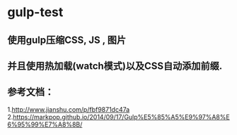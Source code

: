 # gulp-test
## 使用gulp压缩CSS, JS , 图片
## 并且使用热加载(watch模式)以及CSS自动添加前缀.
## 参考文档：
1.http://www.jianshu.com/p/fbf9871dc47a
2.https://markpop.github.io/2014/09/17/Gulp%E5%85%A5%E9%97%A8%E6%95%99%E7%A8%8B/
